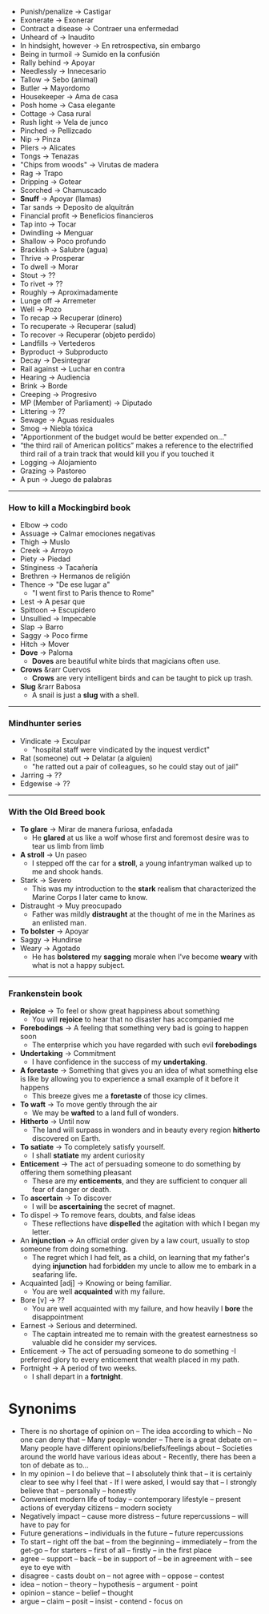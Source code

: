 
- Punish/penalize &rarr; Castigar
- Exonerate &rarr; Exonerar
- Contract a disease &rarr; Contraer una enfermedad 
- Unheard of &rarr; Inaudito
- In hindsight, however &rarr; En retrospectiva, sin embargo
- Being in turmoil &rarr; Sumido en la confusión
- Rally behind &rarr; Apoyar
- Needlessly &rarr; Innecesario
- Tallow &rarr; Sebo (animal)
- Butler &rarr; Mayordomo
- Housekeeper &rarr; Ama de casa
- Posh home &rarr; Casa elegante
- Cottage &rarr; Casa rural
- Rush light &rarr; Vela de junco
- Pinched &rarr; Pellizcado
- Nip &rarr; Pinza
- Pliers &rarr; Alicates
- Tongs &rarr; Tenazas
- "Chips from woods" &rarr; Virutas de madera
- Rag &rarr; Trapo
- Dripping &rarr; Gotear
- Scorched &rarr; Chamuscado
- **Snuff** &rarr; Apoyar (llamas)
- Tar sands &rarr; Deposito de alquitrán
- Financial profit &rarr; Beneficios financieros
- Tap into &rarr; Tocar
- Dwindling &rarr; Menguar
- Shallow &rarr; Poco profundo
- Brackish &rarr; Salubre (agua)
- Thrive &rarr; Prosperar
- To dwell &rarr; Morar
- Stout &rarr; ??
- To rivet &rarr; ??
- Roughly &rarr; Aproximadamente
- Lunge off &rarr; Arremeter
- Well &rarr; Pozo
- To recap &rarr; Recuperar (dinero)
- To recuperate &rarr; Recuperar (salud)
- To recover &rarr; Recuperar (objeto perdido)
- Landfills &rarr; Vertederos
- Byproduct &rarr; Subproducto
- Decay &rarr; Desintegrar
- Rail against &rarr; Luchar en contra
- Hearing &rarr; Audiencia
- Brink &rarr; Borde
- Creeping &rarr; Progresivo
- MP (Member of Parliament) &rarr; Diputado
- Littering &rarr; ??
- Sewage &rarr; Aguas residuales
- Smog &rarr; Niebla tóxica
- "Apportionment of the budget would be better expended on..."
- “the third rail of American politics” makes a reference to the electrified third rail of a train track that would kill you if you touched it
- Logging &rarr; Alojamiento
- Grazing &rarr; Pastoreo
- A pun &rarr; Juego de palabras
---
### How to kill a Mockingbird book
- Elbow &rarr; codo
- Assuage &rarr; Calmar emociones negativas
- Thigh &rarr; Muslo
- Creek &rarr; Arroyo
- Piety &rarr; Piedad
- Stinginess &rarr; Tacañería 
- Brethren &rarr; Hermanos de religión
- Thence &rarr; "De ese lugar a" 
  - "I went first to Paris thence to Rome"
- Lest &rarr; A pesar que
- Spittoon &rarr; Escupidero
- Unsullied &rarr; Impecable
- Slap &rarr; Barro
- Saggy &rarr; Poco firme
- Hitch &rarr; Mover
- **Dove** &rarr; Paloma
  - **Doves** are beautiful white birds that magicians often use.
- **Crows** &rarr Cuervos
  - **Crows** are very intelligent birds and can be taught to pick up trash.
- **Slug** &rarr Babosa
  - A snail is just a **slug** with a shell.
---
### Mindhunter series
- Vindicate &rarr; Exculpar
  - "hospital staff were vindicated by the inquest verdict"
- Rat (someone) out  &rarr; Delatar (a alguien)
  - "he ratted out a pair of colleagues, so he could stay out of jail"
- Jarring &rarr; ??
- Edgewise &rarr; ??

--- 
### With the Old Breed book
- **To glare** &rarr; Mirar de manera furiosa, enfadada
  - He **glared** at us like a wolf whose first and foremost desire was to tear us limb from limb
- **A stroll** &rarr; Un paseo
  - I stepped off the car for a **stroll**, a young infantryman walked up to me and shook hands.
- Stark &rarr; Severo
  - This was my introduction to the **stark** realism that characterized the Marine Corps I later came to know.
- Distraught &rarr; Muy preocupado
  - Father was mildly **distraught** at the thought of me in the Marines as an enlisted man.
- **To bolster** &rarr; Apoyar
- Saggy &rarr; Hundirse
- Weary &rarr; Agotado
  - He has **bolstered** my **sagging** morale when I've become **weary** with what is not a happy subject.

--- 
### Frankenstein book
- **Rejoice** &rarr; To feel or show great happiness about something
  - You will **rejoice** to hear that no disaster has accompanied me
- **Forebodings** &rarr; A feeling that something very bad is going to happen soon
  - The enterprise which you have regarded with such evil **forebodings**
- **Undertaking** &rarr; Commitment
  - I have confidence in the success of my **undertaking**.
- **A foretaste** &rarr; Something that gives you an idea of what something else is like by allowing you to experience a small example of it before it happens
  - This breeze gives me a **foretaste** of those icy climes. 
- **To waft** &rarr; To move gently through the air
  - We may be **wafted** to a land full of wonders. 
- **Hitherto** &rarr; Until now
  - The land will surpass in wonders and in beauty every region **hitherto** discovered on Earth.
- **To satiate** &rarr; To completely satisfy yourself. 
  - I shall **statiate** my ardent curiosity
- **Enticement** &rarr; The act of persuading someone to do something by offering them something pleasant
  - These are my **enticements**, and they are sufficient to conquer all fear of danger or death.
- To **ascertain** &rarr; To discover
  - I will be **ascertaining** the secret of magnet.
- To dispel &rarr; To remove fears, doubts, and false ideas
  - These reflections have **dispelled** the agitation with which I began my letter.
- An **injunction** &rarr; An official order given by a law court, usually to stop someone from doing something.
  - The regret which I had felt, as a child, on learning that my father's dying **injunction** had forbi**dd**en my uncle to allow me to embark in a seafaring life.
- Acquainted [adj] &rarr; Knowing or being familiar. 
  - You are well **acquainted** with my failure.
- Bore [v] &rarr; ??
  - You are well acquainted with my failure, and how heavily I **bore** the disappointment
- Earnest &rarr; Serious and determined.
  - The captain intreated me to remain with the greatest earnestness so valuable did he consider my services.
- Enticement &rarr; The act of persuading someone to do something
  -I preferred glory to every enticement that wealth placed in my path.  
- Fortnight &rarr; A period of two weeks.
  - I shall depart in a **fortnight**.
# Synonims
- There is no shortage of opinion on – The idea according to which – No one can deny that – Many people wonder – There is a great debate on – Many people have different opinions/beliefs/feelings about – Societies around the world have various ideas about - Recently, there has been a ton of debate as to...
- In my opinion – I do believe that – I absolutely think that – it is certainly clear to see why I feel that - If I were asked, I would say that – I strongly believe that – personally – honestly
- Convenient modern life of today – contemporary lifestyle – present actions of everyday citizens – modern society
- Negatively impact – cause more distress – future repercussions – will have to pay for
- Future generations – individuals in the future – future repercussions
- To start – right off the bat – from the beginning – immediately – from the get-go – for starters – first of all – firstly – in the first place
- agree – support – back – be in support of – be in agreement with – see eye to eye with
- disagree - casts doubt on – not agree with – oppose – contest
- idea – notion – theory – hypothesis – argument - point
- opinion – stance – belief – thought
- argue – claim – posit – insist - contend - focus on
